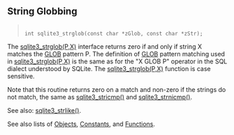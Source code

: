 ## String Globbing




> ```
> 
> int sqlite3_strglob(const char *zGlob, const char *zStr);
> 
> ```


The [sqlite3\_strglob(P,X)](../c3ref/strglob.html) interface returns zero if and only if
string X matches the [GLOB](../lang_expr.html#glob) pattern P.
The definition of [GLOB](../lang_expr.html#glob) pattern matching used in
[sqlite3\_strglob(P,X)](../c3ref/strglob.html) is the same as for the "X GLOB P" operator in the
SQL dialect understood by SQLite. The [sqlite3\_strglob(P,X)](../c3ref/strglob.html) function
is case sensitive.


Note that this routine returns zero on a match and non\-zero if the strings
do not match, the same as [sqlite3\_stricmp()](../c3ref/stricmp.html) and [sqlite3\_strnicmp()](../c3ref/stricmp.html).


See also: [sqlite3\_strlike()](../c3ref/strlike.html).


See also lists of
 [Objects](../c3ref/objlist.html),
 [Constants](../c3ref/constlist.html), and
 [Functions](../c3ref/funclist.html).


